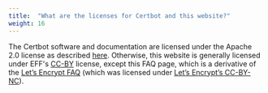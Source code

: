 ```yaml
---
title:  "What are the licenses for Certbot and this website?"
weight: 16
---
```


The Certbot software and documentation are licensed under the Apache 2.0 license as described [here](https://raw.githubusercontent.com/certbot/certbot/master/LICENSE.txt). Otherwise, this website is generally licensed under EFF's [CC-BY](https://creativecommons.org/licenses/by-nc/2.0/) license, except this FAQ page, which is a derivative of the [Let’s Encrypt FAQ](https://community.letsencrypt.org/t/frequently-asked-questions-faq/26) (which was licensed under [Let’s Encrypt’s CC-BY-NC](https://community.letsencrypt.org/tos#3)).
